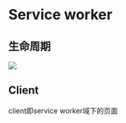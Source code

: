 # Service worker

## 生命周期

  


![](blob:file:///4d47ec8c-61a3-4e71-ab60-1bfaf92defae)

## Client

client即service worker域下的页面



  




